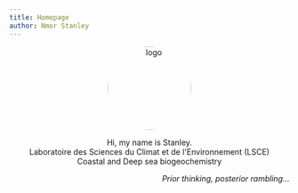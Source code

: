 ```yaml
---
title: Homepage
author: Nmor Stanley
---
```

<p align="center">
<img src="/images/profile pic.jpg"
  width="150"
  height="150"
  alt="logo"
  style="border-radius: 50%;
         display: block;
         margin-left: auto;
         margin-right: auto;"/>
</p>

<div style = "text-align:center">
  <a href="mailto:nmorstanlee@gmail.com">
      <span class="fa fa-envelope"></span>
  </a>
  <a href="https://github.com/stanleesocca">
      <span class="fa fa-github"></span> 
  </a>
  <a href="https://twitter.com/nmorstanlee">
      <span class="fa fa-twitter"></span>
  </a>
   <a href="https://www.linkedin.com/in/stanley-nmor-561905189/">
      <span class="fa fa-linkedin"></span>
  </a>
</div>
  


<p align = "center"> Hi, my name is Stanley. 
  <br> Laboratoire des Sciences du Climat et de l'Environnement (LSCE) 
  <br> Coastal and Deep sea biogeochemistry 
</p>

<p align="right"><i>Prior thinking, posterior rambling...</i></></p>


